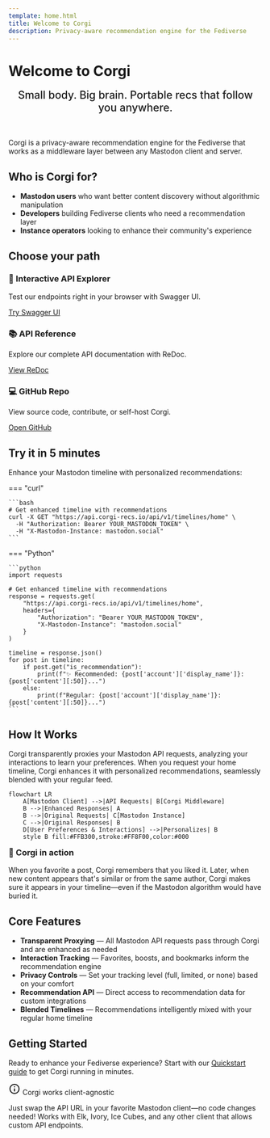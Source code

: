 ```yaml
---
template: home.html
title: Welcome to Corgi
description: Privacy-aware recommendation engine for the Fediverse
---
```


# Welcome to Corgi

<div style="text-align: center; margin-bottom: 3rem;">
  <h2 style="margin-top: 0; font-weight: 500; color: var(--md-corgi-neutral-600);">Small body. Big brain. Portable recs that follow you anywhere.</h2>
</div>

Corgi is a privacy-aware recommendation engine for the Fediverse that works as a middleware layer between any Mastodon client and server.

## Who is Corgi for?

- **Mastodon users** who want better content discovery without algorithmic manipulation
- **Developers** building Fediverse clients who need a recommendation layer
- **Instance operators** looking to enhance their community's experience

## Choose your path

<div class="corgi-grid">
  <div class="corgi-grid-item">
    <h3>🔎 Interactive API Explorer</h3>
    <p>Test our endpoints right in your browser with Swagger UI.</p>
    <a href="/api/v1/docs" class="corgi-button">Try Swagger UI</a>
  </div>
  
  <div class="corgi-grid-item">
    <h3>📚 API Reference</h3>
    <p>Explore our complete API documentation with ReDoc.</p>
    <a href="/api/v1/docs/redoc" class="corgi-button">View ReDoc</a>
  </div>
  
  <div class="corgi-grid-item">
    <h3>💻 GitHub Repo</h3>
    <p>View source code, contribute, or self-host Corgi.</p>
    <a href="https://github.com/andrewnordstrom/corgi-recommender-service" class="corgi-button">Open GitHub</a>
  </div>
</div>

## Try it in 5 minutes

Enhance your Mastodon timeline with personalized recommendations:

=== "curl"

    ```bash
    # Get enhanced timeline with recommendations
    curl -X GET "https://api.corgi-recs.io/api/v1/timelines/home" \
      -H "Authorization: Bearer YOUR_MASTODON_TOKEN" \
      -H "X-Mastodon-Instance: mastodon.social"
    ```

=== "Python"

    ```python
    import requests

    # Get enhanced timeline with recommendations
    response = requests.get(
        "https://api.corgi-recs.io/api/v1/timelines/home",
        headers={
            "Authorization": "Bearer YOUR_MASTODON_TOKEN",
            "X-Mastodon-Instance": "mastodon.social"
        }
    )
    
    timeline = response.json()
    for post in timeline:
        if post.get("is_recommendation"):
            print(f"✨ Recommended: {post['account']['display_name']}: {post['content'][:50]}...")
        else:
            print(f"Regular: {post['account']['display_name']}: {post['content'][:50]}...")
    ```

## How It Works

Corgi transparently proxies your Mastodon API requests, analyzing your interactions to learn your preferences. When you request your home timeline, Corgi enhances it with personalized recommendations, seamlessly blended with your regular feed.

```mermaid
flowchart LR
    A[Mastodon Client] -->|API Requests| B[Corgi Middleware]
    B -->|Enhanced Responses| A
    B -->|Original Requests| C[Mastodon Instance]
    C -->|Original Responses| B
    D[User Preferences & Interactions] -->|Personalizes| B
    style B fill:#FFB300,stroke:#FF8F00,color:#000
```

<div class="corgi-card">
  <h3 style="margin-top: 0;">🐾 Corgi in action</h3>
  <p>When you favorite a post, Corgi remembers that you liked it. Later, when new content appears that's similar or from the same author, Corgi makes sure it appears in your timeline—even if the Mastodon algorithm would have buried it.</p>
</div>

## Core Features

- **Transparent Proxying** — All Mastodon API requests pass through Corgi and are enhanced as needed
- **Interaction Tracking** — Favorites, boosts, and bookmarks inform the recommendation engine
- **Privacy Controls** — Set your tracking level (full, limited, or none) based on your comfort
- **Recommendation API** — Direct access to recommendation data for custom integrations
- **Blended Timelines** — Recommendations intelligently mixed with your regular home timeline

## Getting Started

Ready to enhance your Fediverse experience? Start with our [Quickstart guide](quickstart.md) to get Corgi running in minutes.

<div class="corgi-callout">
  <div class="corgi-callout-title">
    <svg xmlns="http://www.w3.org/2000/svg" viewBox="0 0 24 24" width="24" height="24" fill="currentColor"><path d="M12 22C6.477 22 2 17.523 2 12S6.477 2 12 2s10 4.477 10 10-4.477 10-10 10zm0-2a8 8 0 1 0 0-16 8 8 0 0 0 0 16zM11 7h2v2h-2V7zm0 4h2v6h-2v-6z"/></svg>
    Corgi works client-agnostic
  </div>
  <p>Just swap the API URL in your favorite Mastodon client—no code changes needed! Works with Elk, Ivory, Ice Cubes, and any other client that allows custom API endpoints.</p>
</div>